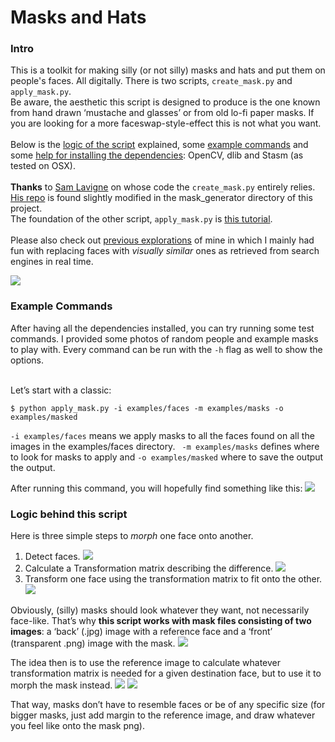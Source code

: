 # Masks and Hats

### Intro
This is a toolkit for making silly (or not silly) masks and hats and put them on people's faces. All digitally. There is two scripts, `create_mask.py` and `apply_mask.py`. 
<br>Be aware, the aesthetic this script is designed to produce is the one known from hand drawn ‘mustache and glasses’ or from old lo-fi paper masks. If you are looking for a more faceswap-style-effect this is not what you want. 
<br><br>Below is the [logic of the script](#logic-behind-this-script) explained, some [example commands]() and some [help for installing the dependencies](): OpenCV, dlib and Stasm (as tested on OSX). 
<br><br>**Thanks** to [Sam Lavigne](https://github.com/antiboredom) on whose code the `create_mask.py` entirely relies. [His repo](https://github.com/antiboredom/mask-generator) is found slightly modified in the mask_generator directory of this project. 
<br>The foundation of the other script, `apply_mask.py` is [this tutorial](http://www.learnopencv.com/face-morph-using-opencv-cpp-python/). 
<br><br>Please also check out [previous explorations](http://leoneckert.com/projects/anonymizme/) of mine in which I mainly had fun with replacing faces with *visually similar* ones as retrieved from search engines in real time. 

![](https://raw.githubusercontent.com/leoneckert/masks-and-hats/master/imgs/mask.gif)

### Example Commands
After having all the dependencies installed, you can try running some test commands. I provided some photos of random people and example masks to play with. Every command can be run with the `-h` flag as well to show the options. 

<br>Let’s start with a classic:

```
$ python apply_mask.py -i examples/faces -m examples/masks -o examples/masked
```

`-i examples/faces` means we apply masks to all the faces found on all the images in the examples/faces directory. 
` -m examples/masks` defines where to look for masks to apply and 
`-o examples/masked` where to save the output the output. 

After running this command, you will hopefully find something like this:
![](https://raw.githubusercontent.com/leoneckert/masks-and-hats/master/imgs/output_01.jpg)






### Logic behind this script
Here is three simple steps to *morph* one face onto another.

1) Detect faces.
![](https://raw.githubusercontent.com/leoneckert/masks-and-hats/master/imgs/img-01.png)
2) Calculate a Transformation matrix describing the difference. 
![](https://raw.githubusercontent.com/leoneckert/masks-and-hats/master/imgs/img-02.png)
3) Transform one face using the transformation matrix to fit onto the other.
![](https://raw.githubusercontent.com/leoneckert/masks-and-hats/master/imgs/img-03.png)

Obviously, (silly) masks should look whatever they want, not necessarily face-like. That’s why **this script works with mask files consisting of two images**: a ‘back’ (.jpg) image with a reference face and a ‘front’ (transparent .png) image with the mask.
![](https://raw.githubusercontent.com/leoneckert/masks-and-hats/master/imgs/img-04.png)

The idea then is to use the reference image to calculate whatever transformation matrix is needed for a given destination face, but to use it to morph the mask instead. 
![](https://raw.githubusercontent.com/leoneckert/masks-and-hats/master/imgs/img-05.png)
![](https://raw.githubusercontent.com/leoneckert/masks-and-hats/master/imgs/img-06.png)


That way, masks don’t have to resemble faces or be of any specific size (for bigger masks, just add margin to the reference image, and draw whatever you feel like onto the mask png). 





